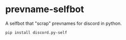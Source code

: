 # prevname-selfbot
A selfbot that "scrap" prevnames for discord in python.
```
pip install discord.py-self
```
